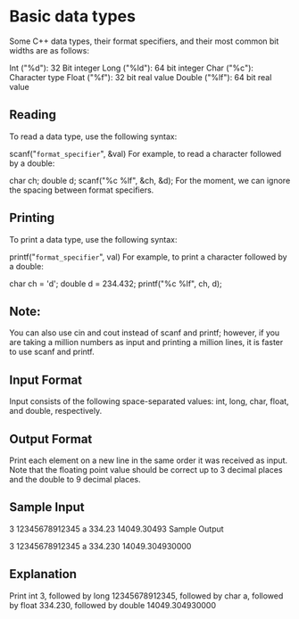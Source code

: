 # Basic data types

Some C++ data types, their format specifiers, and their most common bit widths are as follows:

Int ("%d"): 32 Bit integer
Long ("%ld"): 64 bit integer
Char ("%c"): Character type
Float ("%f"): 32 bit real value
Double ("%lf"): 64 bit real value

## Reading
To read a data type, use the following syntax:

scanf("`format_specifier`", &val)
For example, to read a character followed by a double:

char ch;
double d;
scanf("%c %lf", &ch, &d);
For the moment, we can ignore the spacing between format specifiers.

## Printing
To print a data type, use the following syntax:

printf("`format_specifier`", val)
For example, to print a character followed by a double:

char ch = 'd';
double d = 234.432;
printf("%c %lf", ch, d);

## Note:
You can also use cin and cout instead of scanf and printf; however, if you are taking a million numbers as input and printing a million lines, it is faster to use scanf and printf.

## Input Format

Input consists of the following space-separated values: int, long, char, float, and double, respectively.

## Output Format

Print each element on a new line in the same order it was received as input. Note that the floating point value should be correct up to 3 decimal places and the double to 9 decimal places.

## Sample Input

3 12345678912345
a
334.23 
14049.30493
Sample Output

3
12345678912345
a
334.230
14049.304930000


## Explanation

Print int 3,
followed by long 12345678912345,
followed by char a,
followed by float 334.230,
followed by double 14049.304930000
